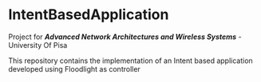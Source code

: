 # IntentBasedApplication
Project for ***Advanced Network Architectures and Wireless Systems*** - University Of Pisa

This repository contains the implementation of an Intent based application developed using Floodlight as controller
